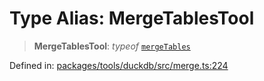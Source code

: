 # Type Alias: MergeTablesTool

> **MergeTablesTool**: *typeof* [`mergeTables`](../variables/mergeTables.md)

Defined in: [packages/tools/duckdb/src/merge.ts:224](https://github.com/GeoDaCenter/openassistant/blob/37d127dc7a76d6b5cf9de906c055e4c904e3dfed/packages/tools/duckdb/src/merge.ts#L224)
